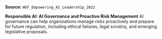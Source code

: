 **Source:** `WEF_Empowering_AI_Leadership_2022`

**Responsible AI: AI Governance and Proactive Risk Management**
AI governance can help organizations manage risks proactively and prepare for future regulation, including ethical failures, legal scrutiny, and emerging legislative proposals.
